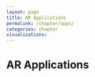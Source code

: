 ```yaml
---
layout: page
title: AR Applications
permalink: /chapter/apps/
categories: chapter
visualizations:
---
```


# AR Applications

